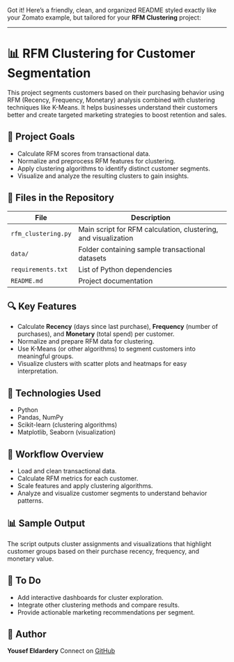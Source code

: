 Got it! Here’s a friendly, clean, and organized README styled exactly like your Zomato example, but tailored for your **RFM Clustering** project:

---

# 📊 RFM Clustering for Customer Segmentation

This project segments customers based on their purchasing behavior using RFM (Recency, Frequency, Monetary) analysis combined with clustering techniques like K-Means. It helps businesses understand their customers better and create targeted marketing strategies to boost retention and sales.

## 📌 Project Goals

* Calculate RFM scores from transactional data.
* Normalize and preprocess RFM features for clustering.
* Apply clustering algorithms to identify distinct customer segments.
* Visualize and analyze the resulting clusters to gain insights.

## 📁 Files in the Repository

| File                | Description                                                    |
| ------------------- | -------------------------------------------------------------- |
| `rfm_clustering.py` | Main script for RFM calculation, clustering, and visualization |
| `data/`             | Folder containing sample transactional datasets                |
| `requirements.txt`  | List of Python dependencies                                    |
| `README.md`         | Project documentation                                          |

## 🔍 Key Features

* Calculate **Recency** (days since last purchase), **Frequency** (number of purchases), and **Monetary** (total spend) per customer.
* Normalize and prepare RFM data for clustering.
* Use K-Means (or other algorithms) to segment customers into meaningful groups.
* Visualize clusters with scatter plots and heatmaps for easy interpretation.

## 🔧 Technologies Used

* Python
* Pandas, NumPy
* Scikit-learn (clustering algorithms)
* Matplotlib, Seaborn (visualization)

## 🧠 Workflow Overview

* Load and clean transactional data.
* Calculate RFM metrics for each customer.
* Scale features and apply clustering algorithms.
* Analyze and visualize customer segments to understand behavior patterns.

## 📊 Sample Output

The script outputs cluster assignments and visualizations that highlight customer groups based on their purchase recency, frequency, and monetary value.

## 📌 To Do

* Add interactive dashboards for cluster exploration.
* Integrate other clustering methods and compare results.
* Provide actionable marketing recommendations per segment.

## 🙌 Author

**Yousef Eldardery**
Connect on [GitHub](https://github.com/YousefEldardery)
